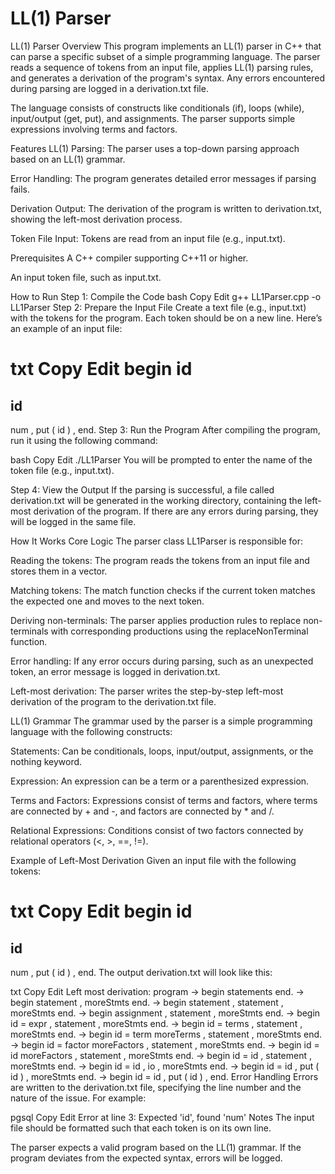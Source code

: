 # LL(1) Parser
LL(1) Parser
Overview
This program implements an LL(1) parser in C++ that can parse a specific subset of a simple programming language. The parser reads a sequence of tokens from an input file, applies LL(1) parsing rules, and generates a derivation of the program's syntax. Any errors encountered during parsing are logged in a derivation.txt file.

The language consists of constructs like conditionals (if), loops (while), input/output (get, put), and assignments. The parser supports simple expressions involving terms and factors.

Features
LL(1) Parsing: The parser uses a top-down parsing approach based on an LL(1) grammar.

Error Handling: The program generates detailed error messages if parsing fails.

Derivation Output: The derivation of the program is written to derivation.txt, showing the left-most derivation process.

Token File Input: Tokens are read from an input file (e.g., input.txt).

Prerequisites
A C++ compiler supporting C++11 or higher.

An input token file, such as input.txt.

How to Run
Step 1: Compile the Code
bash
Copy
Edit
g++ LL1Parser.cpp -o LL1Parser
Step 2: Prepare the Input File
Create a text file (e.g., input.txt) with the tokens for the program. Each token should be on a new line. Here’s an example of an input file:

txt
Copy
Edit
begin
id
=
id
-
num
,
put
(
id
)
,
end.
Step 3: Run the Program
After compiling the program, run it using the following command:

bash
Copy
Edit
./LL1Parser
You will be prompted to enter the name of the token file (e.g., input.txt).

Step 4: View the Output
If the parsing is successful, a file called derivation.txt will be generated in the working directory, containing the left-most derivation of the program. If there are any errors during parsing, they will be logged in the same file.

How It Works
Core Logic
The parser class LL1Parser is responsible for:

Reading the tokens: The program reads the tokens from an input file and stores them in a vector.

Matching tokens: The match function checks if the current token matches the expected one and moves to the next token.

Deriving non-terminals: The parser applies production rules to replace non-terminals with corresponding productions using the replaceNonTerminal function.

Error handling: If any error occurs during parsing, such as an unexpected token, an error message is logged in derivation.txt.

Left-most derivation: The parser writes the step-by-step left-most derivation of the program to the derivation.txt file.

LL(1) Grammar
The grammar used by the parser is a simple programming language with the following constructs:

Statements: Can be conditionals, loops, input/output, assignments, or the nothing keyword.

Expression: An expression can be a term or a parenthesized expression.

Terms and Factors: Expressions consist of terms and factors, where terms are connected by + and -, and factors are connected by * and /.

Relational Expressions: Conditions consist of two factors connected by relational operators (<, >, ==, !=).

Example of Left-Most Derivation
Given an input file with the following tokens:

txt
Copy
Edit
begin
id
=
id
-
num
,
put
(
id
)
,
end.
The output derivation.txt will look like this:

txt
Copy
Edit
Left most derivation:
program -> begin statements end.
-> begin statement , moreStmts end.
-> begin statement , statement , moreStmts end.
-> begin assignment , statement , moreStmts end.
-> begin id = expr , statement , moreStmts end.
-> begin id = terms , statement , moreStmts end.
-> begin id = term moreTerms , statement , moreStmts end.
-> begin id = factor moreFactors , statement , moreStmts end.
-> begin id = id moreFactors , statement , moreStmts end.
-> begin id = id , statement , moreStmts end.
-> begin id = id , io , moreStmts end.
-> begin id = id , put ( id ) , moreStmts end.
-> begin id = id , put ( id ) , end.
Error Handling
Errors are written to the derivation.txt file, specifying the line number and the nature of the issue. For example:

pgsql
Copy
Edit
Error at line 3: Expected 'id', found 'num'
Notes
The input file should be formatted such that each token is on its own line.

The parser expects a valid program based on the LL(1) grammar. If the program deviates from the expected syntax, errors will be logged.
